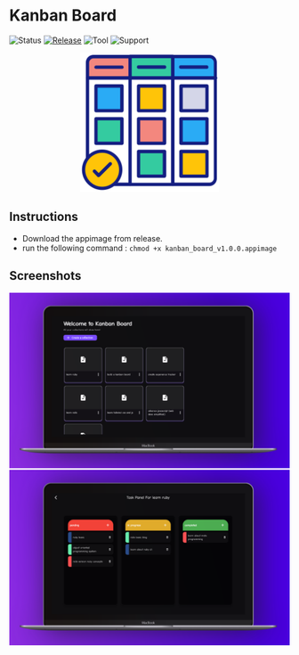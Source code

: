 # Kanban Board

![Status](https://img.shields.io/badge/status-in_development-green)
[![Release](https://img.shields.io/badge/release-1.0.0-blue)](https://github.com/vaibhavchoursiya/kanban-borad/releases/tag/v1.0.0)
![Tool](https://img.shields.io/badge/tool-project_management-red)
![Support](https://img.shields.io/badge/support-linux-yellow)

<p align="center">
    <img src="assets/app_icon.png" alt="Icon"  width= 250 height= 250/>
</p>

## Instructions

- Download the appimage from release.
- run the following command : `chmod +x kanban_board_v1.0.0.appimage`

## Screenshots

![kanban_board](assets/kanban_home.png)
![task_panel](assets/task_panel.png)
